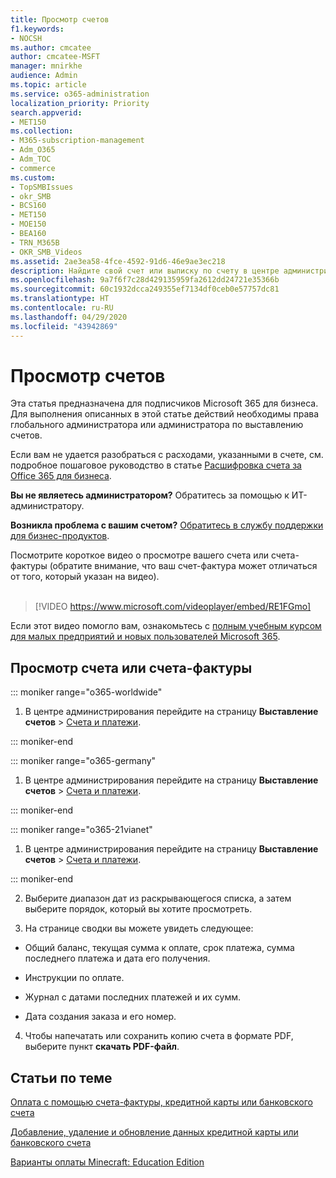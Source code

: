 ```yaml
---
title: Просмотр счетов
f1.keywords:
- NOCSH
ms.author: cmcatee
author: cmcatee-MSFT
manager: mnirkhe
audience: Admin
ms.topic: article
ms.service: o365-administration
localization_priority: Priority
search.appverid:
- MET150
ms.collection:
- M365-subscription-management
- Adm_O365
- Adm_TOC
- commerce
ms.custom:
- TopSMBIssues
- okr_SMB
- BCS160
- MET150
- MOE150
- BEA160
- TRN_M365B
- OKR_SMB_Videos
ms.assetid: 2ae3ea58-4fce-4592-91d6-46e9ae3ec218
description: Найдите свой счет или выписку по счету в центре администрирования Microsoft 365. Вы также можете сохранить и распечатать копию счета.
ms.openlocfilehash: 9a7f6f7c28d429135959fa2612dd24721e35366b
ms.sourcegitcommit: 60c1932dcca249355ef7134df0ceb0e57757dc81
ms.translationtype: HT
ms.contentlocale: ru-RU
ms.lasthandoff: 04/29/2020
ms.locfileid: "43942869"
---
```

# <a name="view-your-bill-or-invoice"></a>Просмотр счетов

Эта статья предназначена для подписчиков Microsoft 365 для бизнеса. Для выполнения описанных в этой статье действий необходимы права глобального администратора или администратора по выставлению счетов.
  
Если вам не удается разобраться с расходами, указанными в счете, см. подробное пошаговое руководство в статье [Расшифровка счета за Office 365 для бизнеса](understand-your-invoice2.md).
  
 **Вы не являетесь администратором?** Обратитесь за помощью к ИТ-администратору. 
  
 **Возникла проблема с вашим счетом?** [Обратитесь в службу поддержки для бизнес-продуктов](../../admin/contact-support-for-business-products.md).

 Посмотрите короткое видео о просмотре вашего счета или счета-фактуры (обратите внимание, что ваш счет-фактура может отличаться от того, который указан на видео). <br><br>

> [!VIDEO https://www.microsoft.com/videoplayer/embed/RE1FGmo] 

Если этот видео помогло вам, ознакомьтесь с [полным учебным курсом для малых предприятий и новых пользователей Microsoft 365](https://support.office.com/article/6ab4bbcd-79cf-4000-a0bd-d42ce4d12816).
  
## <a name="view-a-bill-or-invoice"></a>Просмотр счета или счета-фактуры

::: moniker range="o365-worldwide"

1. В центре администрирования перейдите на страницу **Выставление счетов** \> <a href="https://go.microsoft.com/fwlink/p/?linkid=848039" target="_blank">Счета и платежи</a>.

::: moniker-end

::: moniker range="o365-germany"

1. В центре администрирования перейдите на страницу **Выставление счетов** > <a href="https://go.microsoft.com/fwlink/p/?linkid=848040" target="_blank">Счета и платежи</a>.

::: moniker-end

::: moniker range="o365-21vianet"

1. В центре администрирования перейдите на страницу **Выставление счетов** \> <a href="https://go.microsoft.com/fwlink/p/?linkid=2127421" target="_blank">Счета и платежи</a>.

::: moniker-end

2. Выберите диапазон дат из раскрывающегося списка, а затем выберите порядок, который вы хотите просмотреть.

3. На странице сводки вы можете увидеть следующее:

  - Общий баланс, текущая сумма к оплате, срок платежа, сумма последнего платежа и дата его получения.

  - Инструкции по оплате.

  - Журнал с датами последних платежей и их сумм.

  - Дата создания заказа и его номер.

4. Чтобы напечатать или сохранить копию счета в формате PDF, выберите пункт **скачать PDF-файл**.

  
## <a name="related-articles"></a>Статьи по теме

[Оплата с помощью счета-фактуры, кредитной карты или банковского счета](pay-for-your-subscription.md)
  
[Добавление, удаление и обновление данных кредитной карты или банковского счета](add-update-or-remove-credit-card-or-bank-account.md)

[Варианты оплаты Minecraft: Education Edition](https://go.microsoft.com/fwlink/p/?linkid=838761)